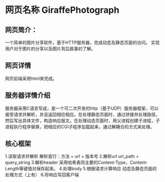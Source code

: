 # 网页名称  GiraffePhotograph

## 网页简介：
一个简单的图片分享软件，基于HTTP服务器，完成动态及静态页面的访问。
实现用户对于图片的分享以及图片背后故事的了解。

## 网页详情
网页前端采用html来完成。

## 服务器详情介绍
服务器采用C语言写成，是一个可二次开发的http（基于UDP）服务器框架，可以接受请求并解析，并且返回相应相应。在处理静态页面时，通过拼接并处理路径，然后写出具体文件，构造响应报文。在处理动态页面时，用父进程创建子进程，子进程执行程序替换，把相应的CGI子程序加载起来，通过解耦合的方式来处理。

## 核心框架
1.读取请求并解析
  解析首行：方法 + url + 版本号
2.解析url
  url_path + query_string
3.解析header
  采用哈希表将主要的Content-Type，Content-Length等键值对保存起来。
4.处理body
5.根据请求计算响应
  动态及静态页面的处理方式（上有）
6.将响应写回客户端
